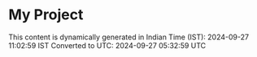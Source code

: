 # My Project

This content is dynamically generated in Indian Time (IST): 2024-09-27 11:02:59 IST
Converted to UTC: 2024-09-27 05:32:59 UTC
